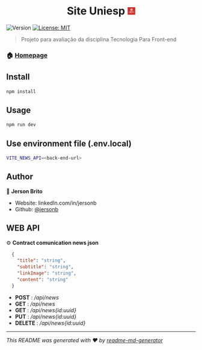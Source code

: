 <h1 align="center">Site Uniesp <img src="./public/uniesp.jpg" width="4%"/> </h1>
<p>
  <img alt="Version" src="https://img.shields.io/badge/version-1.0.1-blue.svg?cacheSeconds=2592000" />
  <a href="#" target="_blank">
    <img alt="License: MIT" src="https://img.shields.io/badge/License-MIT-yellow.svg" />
  </a>
</p>

> Projeto para avaliação da disciplina Tecnologia Para Front-end

### 🏠 [Homepage](http://localhost:5173/)

## Install

```sh
npm install
```

## Usage

```sh
npm run dev
```

## Use environment file (.env.local)

``` sh
VITE_NEWS_API=<back-end-url>
```

## Author

👤 **Jerson Brito**

* Website: linkedIn.com/in/jersonb
* Github: [@jersonb](https://github.com/jersonb)




## WEB API

⚙️ **Contract comunication news json**

``` json
  {
    "title": "string",
    "subtitle": "string",
    "linkImage": "string",
    "content": "string"
  }
```

* **POST** : */api/news*
* **GET** : */api/news*
* **GET** : */api/news{id:uuid}*
* **PUT** : */api/news{id:uuid}*
* **DELETE** : */api/news{id:uuid}*

***

*This README was generated with ❤️ by [readme-md-generator](https://github.com/kefranabg/readme-md-generator)*
